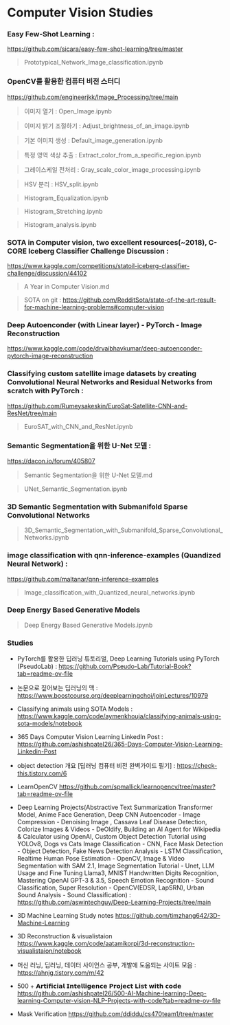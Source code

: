 # Computer Vision Studies

### Easy Few-Shot Learning : 
https://github.com/sicara/easy-few-shot-learning/tree/master

> Prototypical_Network_Image_classification.ipynb

### OpenCV를 활용한 컴퓨터 비전 스터디 
https://github.com/engineerjkk/Image_Processing/tree/main 

> 이미지 열기 : Open_Image.ipynb

> 이미지 밝기 조절하기 : Adjust_brightness_of_an_image.ipynb

> 기본 이미지 생성 : Default_image_generation.ipynb

> 특정 영역 색상 추출 : Extract_color_from_a_specific_region.ipynb

> 그레이스케일 전처리 : Gray_scale_color_image_processing.ipynb

> HSV 분리 : HSV_split.ipynb

> Histogram_Equalization.ipynb

> Histogram_Stretching.ipynb

> Histogram_analysis.ipynb
> 

### SOTA in Computer vision, two excellent resources(~2018), C-CORE Iceberg Classifier Challenge Discussion : 
https://www.kaggle.com/competitions/statoil-iceberg-classifier-challenge/discussion/44102

> A Year in Computer Vision.md
  
> SOTA on git : https://github.com/RedditSota/state-of-the-art-result-for-machine-learning-problems#computer-vision

>>

### Deep Autoenconder (with Linear layer) - PyTorch - Image Reconstruction 
https://www.kaggle.com/code/drvaibhavkumar/deep-autoenconder-pytorch-image-reconstruction
>

### Classifying custom satellite image datasets by creating Convolutional Neural Networks and Residual Networks from scratch with PyTorch : 
https://github.com/Rumeysakeskin/EuroSat-Satellite-CNN-and-ResNet/tree/main

> EuroSAT_with_CNN_and_ResNet.ipynb

### Semantic Segmentation을 위한 U-Net 모델 : 
https://dacon.io/forum/405807

> Semantic Segmentation을 위한 U-Net 모델.md

> UNet_Semantic_Segmentation.ipynb

### 3D Semantic Segmentation with Submanifold Sparse Convolutional Networks
> 3D_Semantic_Segmentation_with_Submanifold_Sparse_Convolutional_Networks.ipynb

### image classification with qnn-inference-examples (Quandized Neural Network) :
https://github.com/maltanar/qnn-inference-examples
> Image_classification_with_Quantized_neural_networks.ipynb

### Deep Energy Based Generative Models
> Deep Energy Based Generative Models.ipynb

### Studies
- PyTorch를 활용한 딥러닝 튜토리얼, Deep Learning Tutorials using PyTorch (PseudoLab) : https://github.com/Pseudo-Lab/Tutorial-Book?tab=readme-ov-file
- 논문으로 짚어보는 딥러닝의 맥 : https://www.boostcourse.org/deeplearningchoi/joinLectures/10979
- Classifying animals using SOTA Models : https://www.kaggle.com/code/aymenkhouja/classifying-animals-using-sota-models/notebook
- 365 Days Computer Vision Learning LinkedIn Post : https://github.com/ashishpatel26/365-Days-Computer-Vision-Learning-Linkedin-Post

- object detection 개요 [딥러닝 컴퓨터 비전 완벽가이드 필기] : https://check-this.tistory.com/6
- LearnOpenCV https://github.com/spmallick/learnopencv/tree/master?tab=readme-ov-file
- Deep Learning Projects(Abstractive Text Summarization Transformer Model, Anime Face Generation, Deep CNN Autoencoder - Image Compression - Denoising Image
, Cassava Leaf Disease Detection, Colorize Images & Videos - DeOldify, Building an AI Agent for Wikipedia & Calculator using OpenAI, Custom Object Detection Tutorial using YOLOv8, Dogs vs Cats Image Classification - CNN, Face Mask Detection - Object Detection, Fake News Detection Analysis - LSTM Classification, Realtime Human Pose Estimation - OpenCV, Image & Video Segmentation with SAM 2.1, Image Segmentation Tutorial - Unet, LLM Usage and Fine Tuning Llama3, MNIST Handwritten Digits Recognition, Mastering OpenAI GPT-3 & 3.5, Speech Emotion Recognition - Sound Classification, Super Resolution - OpenCV(EDSR, LapSRN), Urban Sound Analysis - Sound Classification) : https://github.com/aswintechguy/Deep-Learning-Projects/tree/main
- 3D Machine Learning Study notes https://github.com/timzhang642/3D-Machine-Learning
- 3D Reconstruction & visualistaion https://www.kaggle.com/code/aatamikorpi/3d-reconstruction-visualistaion/notebook
- 머신 러닝, 딥러닝, 데이터 사이언스 공부, 개발에 도움되는 사이트 모음 : https://ahnjg.tistory.com/m/42  
- 500 + 𝗔𝗿𝘁𝗶𝗳𝗶𝗰𝗶𝗮𝗹 𝗜𝗻𝘁𝗲𝗹𝗹𝗶𝗴𝗲𝗻𝗰𝗲 𝗣𝗿𝗼𝗷𝗲𝗰𝘁 𝗟𝗶𝘀𝘁 𝘄𝗶𝘁𝗵 𝗰𝗼𝗱𝗲 https://github.com/ashishpatel26/500-AI-Machine-learning-Deep-learning-Computer-vision-NLP-Projects-with-code?tab=readme-ov-file


- Mask Verification https://github.com/ddiddu/cs470team1/tree/master
